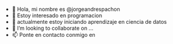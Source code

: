 - 👋 Hola, mi nombre es @jorgeandrespachon
- 👀 Estoy interesado en programacion 
- 🌱 actualmente estoy iniciando aprendizaje en ciencia de datos 
- 💞️ I’m looking to collaborate on ...
- 📫 Ponte en contacto conmigo en 

<!---
jorgeandrespachon/jorgeandrespachon is a ✨ special ✨ repository because its `README.md` (this file) appears on your GitHub profile.
You can click the Preview link to take a look at your changes.
--->
